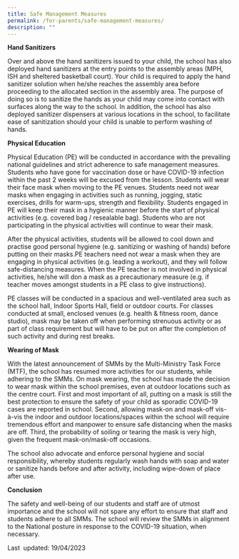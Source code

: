 ```yaml
---
title: Safe Management Measures
permalink: /for-parents/safe-management-measures/
description: ""
---
```

**Hand Sanitizers**

Over and above the hand sanitizers issued to your child, the school has also deployed hand sanitizers at the entry points to the assembly areas (MPH, ISH and sheltered basketball court). Your child is required to apply the hand sanitizer solution when he/she reaches the assembly area before proceeding to the allocated section in the assembly area. The purpose of doing so is to sanitize the hands as your child may come into contact with surfaces along the way to the school. In addition, the school has also deployed sanitizer dispensers at various locations in the school, to facilitate ease of sanitization should your child is unable to perform washing of hands.

  

**Physical Education**

Physical Education (PE) will be conducted in accordance with the prevailing national guidelines and strict adherence to safe management measures. Students who have gone for vaccination dose or have COVID-19 infection within the past 2 weeks will be excused from the lesson. Students will wear their face mask when moving to the PE venues. Students need not wear masks when engaging in activities such as running, jogging, static exercises, drills for warm-ups, strength and flexibility. Students engaged in PE will keep their mask in a hygienic manner before the start of physical activities (e.g. covered bag / resealable bag). Students who are not participating in the physical activities will continue to wear their mask.

After the physical activities, students will be allowed to cool down and practise good personal hygiene (e.g. sanitizing or washing of hands) before putting on their masks.PE teachers need not wear a mask when they are engaging in physical activities (e.g. leading a workout), and they will follow safe-distancing measures. When the PE teacher is not involved in physical activities, he/she will don a mask as a precautionary measure (e.g. if teacher moves amongst students in a PE class to give instructions). 

PE classes will be conducted in a spacious and well-ventilated area such as the school hall, Indoor Sports Hall, field or outdoor courts. For classes conducted at small, enclosed venues (e.g. health & fitness room, dance studio), mask may be taken off when performing strenuous activity or as part of class requirement but will have to be put on after the completion of such activity and during rest breaks.  

  

**Wearing of Mask**

With the latest announcement of SMMs by the Multi-Ministry Task Force (MTF), the school has resumed more activities for our students, while adhering to the SMMs. On mask wearing, the school has made the decision to wear mask within the school premises, even at outdoor locations such as the centre court. First and most important of all, putting on a mask is still the best protection to ensure the safety of your child as sporadic COVID-19 cases are reported in school. Second, allowing mask-on and mask-off vis-à-vis the indoor and outdoor locations/spaces within the school will require tremendous effort and manpower to ensure safe distancing when the masks are off. Third, the probability of soiling or tearing the mask is very high, given the frequent mask-on/mask-off occasions.  

The school also advocate and enforce personal hygiene and social responsibility, whereby students regularly wash hands with soap and water or sanitize hands before and after activity, including wipe-down of place after use.  

  

**Conclusion**

The safety and well-being of our students and staff are of utmost importance and the school will not spare any effort to ensure that staff and students adhere to all SMMs. The school will review the SMMs in alignment to the National posture in response to the COVID-19 situation, when necessary.

  

Last  updated: 19/04/2023